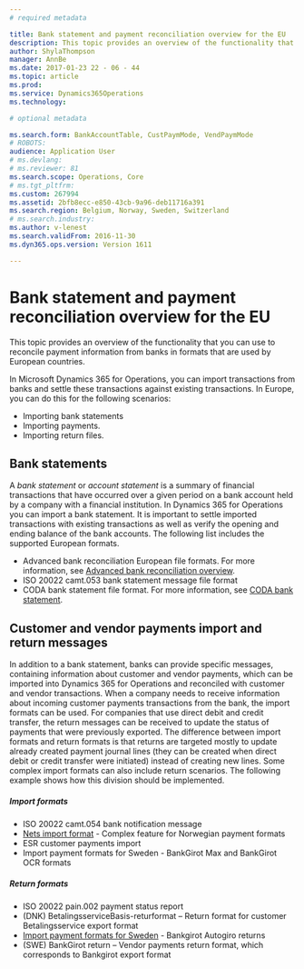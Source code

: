```yaml
---
# required metadata

title: Bank statement and payment reconciliation overview for the EU
description: This topic provides an overview of the functionality that you can use to reconcile payment information from banks in formats that are used by European countries.
author: ShylaThompson
manager: AnnBe
ms.date: 2017-01-23 22 - 06 - 44
ms.topic: article
ms.prod: 
ms.service: Dynamics365Operations
ms.technology: 

# optional metadata

ms.search.form: BankAccountTable, CustPaymMode, VendPaymMode
# ROBOTS: 
audience: Application User
# ms.devlang: 
# ms.reviewer: 81
ms.search.scope: Operations, Core
# ms.tgt_pltfrm: 
ms.custom: 267994
ms.assetid: 2bfb8ecc-e850-43cb-9a96-deb11716a391
ms.search.region: Belgium, Norway, Sweden, Switzerland
# ms.search.industry: 
ms.author: v-lenest
ms.search.validFrom: 2016-11-30
ms.dyn365.ops.version: Version 1611

---
```


# Bank statement and payment reconciliation overview for the EU

This topic provides an overview of the functionality that you can use to reconcile payment information from banks in formats that are used by European countries.

In Microsoft Dynamics 365 for Operations, you can import transactions from banks and settle these transactions against existing transactions. In Europe, you can do this for the following scenarios:

-   Importing bank statements
-   Importing payments.
-   Importing return files.

## Bank statements
A *bank statement* or *account statement* is a summary of financial transactions that have occurred over a given period on a bank account held by a company with a financial institution. In Dynamics 365 for Operations you can import a bank statement. It is important to settle imported transactions with existing transactions as well as verify the opening and ending balance of the bank accounts. The following list includes the supported European formats.

-   Advanced bank reconciliation European file formats. For more information, see [Advanced bank reconciliation overview](/financials/cash-bank-management/advanced-bank-reconciliation-overview).
-   ISO 20022 camt.053 bank statement message file format
-   CODA bank statement file format. For more information, see [CODA bank statement](bel-coda-bank-statement-import.md).

## Customer and vendor payments import and return messages
In addition to a bank statement, banks can provide specific messages, containing information about customer and vendor payments, which can be imported into Dynamics 365 for Operations and reconciled with customer and vendor transactions. When a company needs to receive information about incoming customer payments transactions from the bank, the import formats can be used. For companies that use direct debit and credit transfer, the return messages can be received to update the status of payments that were previously exported. The difference between import formats and return formats is that returns are targeted mostly to update already created payment journal lines (they can be created when direct debit or credit transfer were initiated) instead of creating new lines. Some complex import formats can also include return scenarios. The following example shows how this division should be implemented.

##### Import formats

-   ISO 20022 camt.054 bank notification message
-   [Nets import format](nor-nets-import-format.md) - Complex feature for Norwegian payment formats
-   ESR customer payments import
-   Import payment formats for Sweden - BankGirot Max and BankGirot OCR formats

##### Return formats

-   ISO 20022 pain.002 payment status report
-   (DNK) BetalingsserviceBasis-returformat – Return format for customer Betalingsservice export format
-   [Import payment formats for Sweden](sweden-payment-formats-import.md) - Bankgirot Autogiro returns
-   (SWE) BankGirot return – Vendor payments return format, which corresponds to Bankgirot export format
